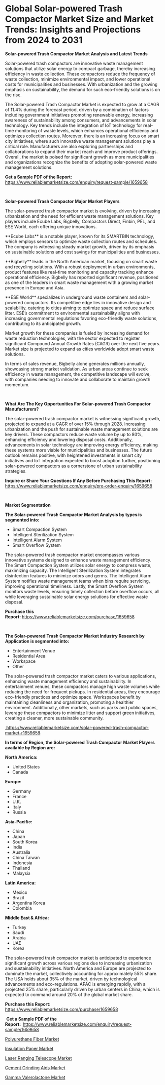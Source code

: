 <p><h1>Global Solar-powered Trash Compactor Market Size and Market Trends: Insights and Projections from 2024 to 2031</h1></p><p><strong>Solar-powered Trash Compactor Market Analysis and Latest Trends</strong></p>
<p><p>Solar-powered trash compactors are innovative waste management solutions that utilize solar energy to compact garbage, thereby increasing efficiency in waste collection. These compactors reduce the frequency of waste collection, minimize environmental impact, and lower operational costs for municipalities and businesses. With urbanization and the growing emphasis on sustainability, the demand for such eco-friendly solutions is on the rise.</p><p>The Solar-powered Trash Compactor Market is expected to grow at a CAGR of 11.4% during the forecast period, driven by a combination of factors including government initiatives promoting renewable energy, increasing awareness of sustainability among consumers, and advancements in solar technology. Key trends include the integration of IoT technology for real-time monitoring of waste levels, which enhances operational efficiency and optimizes collection routes. Moreover, there is an increasing focus on smart city initiatives, where such innovative waste management solutions play a critical role. Manufacturers are also exploring partnerships and collaborations to expand their market reach and improve product offerings. Overall, the market is poised for significant growth as more municipalities and organizations recognize the benefits of adopting solar-powered waste management solutions.</p></p>
<p><strong>Get a Sample PDF of the Report:&nbsp;</strong> <a href="https://www.reliablemarketsize.com/enquiry/request-sample/1659658?utm_campaign=1143&utm_medium=2&utm_source=Github&utm_content=ia&utm_term=09122024&utm_id=solar-powered-trash-compactor">https://www.reliablemarketsize.com/enquiry/request-sample/1659658</a></p>
<p>&nbsp;</p>
<p><strong>Solar-powered Trash Compactor Major Market Players</strong></p>
<p><p>The solar-powered trash compactor market is evolving, driven by increasing urbanization and the need for efficient waste management solutions. Key players include Ecube Labs, Bigbelly, Compactors Direct, Finbin, PEL, and ESE World, each offering unique innovations.</p><p>**Ecube Labs** is a notable player, known for its SMARTBIN technology, which employs sensors to optimize waste collection routes and schedules. The company is witnessing steady market growth, driven by its emphasis on sustainable solutions and cost savings for municipalities and businesses. </p><p>**Bigbelly** leads in the North American market, focusing on smart waste and recycling solutions. With a robust deployment in urban environments, product features like real-time monitoring and capacity tracking enhance operational efficiency. Bigbelly has reported significant revenue, positioned as one of the leaders in smart waste management with a growing market presence in Europe and Asia.</p><p>**ESE World** specializes in underground waste containers and solar-powered compactors. Its competitive edge lies in innovative design and scalability, catering to cities aiming to optimize space and reduce surface litter. ESE’s commitment to environmental sustainability aligns with increasing governmental regulations favoring eco-friendly waste solutions, contributing to its anticipated growth.</p><p>Market growth for these companies is fueled by increasing demand for waste reduction technologies, with the sector expected to register significant Compound Annual Growth Rates (CAGR) over the next five years. Market size is projected to expand as cities worldwide adopt smart waste solutions.</p><p>In terms of sales revenue, Bigbelly alone generates millions annually, showcasing strong market validation. As urban areas continue to seek efficiency in waste management, the competitive landscape will evolve, with companies needing to innovate and collaborate to maintain growth momentum.</p></p>
<p>&nbsp;</p>
<p><strong>What Are The Key Opportunities For Solar-powered Trash Compactor Manufacturers?</strong></p>
<p><p>The solar-powered trash compactor market is witnessing significant growth, projected to expand at a CAGR of over 15% through 2028. Increasing urbanization and the push for sustainable waste management solutions are key drivers. These compactors reduce waste volume by up to 80%, enhancing efficiency and lowering disposal costs. Additionally, advancements in solar technology are improving energy efficiency, making these systems more viable for municipalities and businesses. The future outlook remains positive, with heightened investments in smart city initiatives and IoT integration expected to boost adoption further, positioning solar-powered compactors as a cornerstone of urban sustainability strategies.</p></p>
<p><strong>Inquire or Share Your Questions If Any Before Purchasing This Report:</strong> <a href="https://www.reliablemarketsize.com/enquiry/pre-order-enquiry/1659658?utm_campaign=1143&utm_medium=2&utm_source=Github&utm_content=ia&utm_term=09122024&utm_id=solar-powered-trash-compactor">https://www.reliablemarketsize.com/enquiry/pre-order-enquiry/1659658</a></p>
<p>&nbsp;</p>
<p><strong>Market Segmentation</strong></p>
<p><strong>The Solar-powered Trash Compactor Market Analysis by types is segmented into:</strong></p>
<p><ul><li>Smart Compaction System</li><li>Intelligent Sterilization System</li><li>Intelligent Alarm System</li><li>Smart Overflow System</li></ul></p>
<p><p>The solar-powered trash compactor market encompasses various innovative systems designed to enhance waste management efficiency. The Smart Compaction System utilizes solar energy to compress waste, maximizing capacity. The Intelligent Sterilization System integrates disinfection features to minimize odors and germs. The Intelligent Alarm System notifies waste management teams when bins require servicing, improving operational timeliness. Lastly, the Smart Overflow System monitors waste levels, ensuring timely collection before overflow occurs, all while leveraging sustainable solar energy solutions for effective waste disposal.</p></p>
<p><strong>Purchase this Report:&nbsp;</strong><a href="https://www.reliablemarketsize.com/purchase/1659658?utm_campaign=1143&utm_medium=2&utm_source=Github&utm_content=ia&utm_term=09122024&utm_id=solar-powered-trash-compactor">https://www.reliablemarketsize.com/purchase/1659658</a></p>
<p>&nbsp;</p>
<p><strong>The Solar-powered Trash Compactor Market Industry Research by Application is segmented into:</strong></p>
<p><ul><li>Entertainment Venue</li><li>Residential Area</li><li>Workspace</li><li>Other</li></ul></p>
<p><p>The solar-powered trash compactor market caters to various applications, enhancing waste management efficiency and sustainability. In entertainment venues, these compactors manage high waste volumes while reducing the need for frequent pickups. In residential areas, they encourage eco-friendly practices and optimize space. Workspaces benefit by maintaining cleanliness and organization, promoting a healthier environment. Additionally, other markets, such as parks and public spaces, leverage these compactors to minimize litter and support green initiatives, creating a cleaner, more sustainable community.</p></p>
<p><a href="https://www.reliablemarketsize.com/solar-powered-trash-compactor-market-r1659658?utm_campaign=1143&utm_medium=2&utm_source=Github&utm_content=ia&utm_term=09122024&utm_id=solar-powered-trash-compactor">&nbsp;https://www.reliablemarketsize.com/solar-powered-trash-compactor-market-r1659658</a></p>
<p><strong>In terms of Region, the Solar-powered Trash Compactor Market Players available by Region are:</strong></p>
<p>
    <p> <strong> North America: </strong>
        <ul>
            <li>United States</li>
            <li>Canada</li>
        </ul>
        </p> 
    <p> <strong> Europe: </strong>
        <ul>
            <li>Germany</li>
            <li>France</li>
            <li>U.K.</li>
            <li>Italy</li>
            <li>Russia</li>
        </ul>
        </p> 
    <p> <strong> Asia-Pacific: </strong>
        <ul>
            <li>China</li>
            <li>Japan</li>
            <li>South Korea</li>
            <li>India</li>
            <li>Australia</li>
            <li>China Taiwan</li>
            <li>Indonesia</li>
            <li>Thailand</li>
            <li>Malaysia</li>
        </ul>
        </p> 
    <p> <strong> Latin America: </strong>
        <ul>
            <li>Mexico</li>
            <li>Brazil</li>
            <li>Argentina Korea</li>
            <li>Colombia</li>
        </ul>
        </p> 
    <p> <strong> Middle East & Africa: </strong>
        <ul>
            <li>Turkey</li>
            <li>Saudi</li>
            <li>Arabia</li>
            <li>UAE</li>
            <li>Korea</li>
        </ul>
    </p>
    </p>
<p><p>The solar-powered trash compactor market is anticipated to experience significant growth across various regions due to increasing urbanization and sustainability initiatives. North America and Europe are projected to dominate the market, collectively accounting for approximately 55% share. The USA holds about 35% of the market, driven by technological advancements and eco-regulations. APAC is emerging rapidly, with a projected 25% share, particularly driven by urban centers in China, which is expected to command around 20% of the global market share.</p></p>
<p><strong>Purchase this Report: </strong><a href="https://www.reliablemarketsize.com/purchase/1659658?utm_campaign=1143&utm_medium=2&utm_source=Github&utm_content=ia&utm_term=09122024&utm_id=solar-powered-trash-compactor">https://www.reliablemarketsize.com/purchase/1659658</a></p>
<p>&nbsp;<strong>Get a Sample PDF of the Report:&nbsp;&nbsp;</strong><a href="https://www.reliablemarketsize.com/enquiry/request-sample/1659658?utm_campaign=1143&utm_medium=2&utm_source=Github&utm_content=ia&utm_term=09122024&utm_id=solar-powered-trash-compactor">https://www.reliablemarketsize.com/enquiry/request-sample/1659658</a></p>
<p><strong></strong></p>
<p><p><a href="https://www.linkedin.com/pulse/examining-ups-downs-polyurethane-fiber-market-size-growth-cagr-rs2rc?utm_campaign=1143&utm_medium=2&utm_source=Github&utm_content=ia&utm_term=09122024&utm_id=solar-powered-trash-compactor">Polyurethane Fiber Market</a></p><p><a href="https://www.linkedin.com/pulse/examining-insulation-paper-market-analyzing-competitors-projecting-pl1lc?utm_campaign=1143&utm_medium=2&utm_source=Github&utm_content=ia&utm_term=09122024&utm_id=solar-powered-trash-compactor">Insulation Paper Market</a></p><p><a href="https://github.com/castoriffic/Market-Research-Report-List-5/blob/main/laser-ranging-telescope-market.md?utm_campaign=1143&utm_medium=2&utm_source=Github&utm_content=ia&utm_term=09122024&utm_id=solar-powered-trash-compactor">Laser Ranging Telescope Market</a></p><p><a href="https://www.linkedin.com/pulse/cement-grinding-aids-market-trends-prediction-ofthe-cagr6from-5lecc?utm_campaign=1143&utm_medium=2&utm_source=Github&utm_content=ia&utm_term=09122024&utm_id=solar-powered-trash-compactor">Cement Grinding Aids Market</a></p><p><a href="https://www.linkedin.com/pulse/acomprehensive-analysis-onthe-sizedynamicsand-expected-development-nmudc?utm_campaign=1143&utm_medium=2&utm_source=Github&utm_content=ia&utm_term=09122024&utm_id=solar-powered-trash-compactor">Gamma Valerolactone Market</a></p></p>